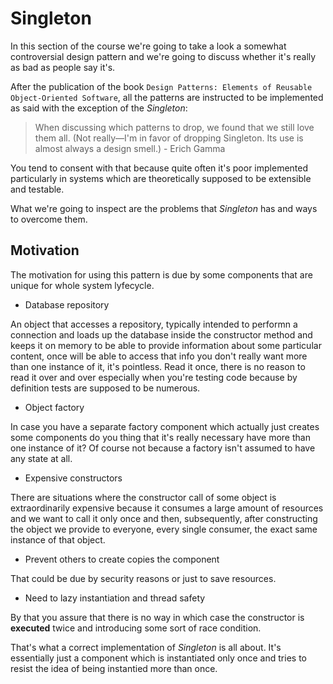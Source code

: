# Singleton

In this section of the course we're going to take a look a somewhat controversial design pattern and we're going to discuss whether it's really as bad as people say it's.

After the publication of the book `Design Patterns: Elements of Reusable Object-Oriented Software`, all the patterns are instructed to be implemented as said with the exception of the *Singleton*:

> When discussing which patterns to drop, we found that we still love them all. (Not really—I'm in favor of dropping Singleton. Its use is almost always a design smell.) - Erich Gamma

You tend to consent with that because quite often it's poor implemented particularly in systems which are theoretically supposed to be extensible and testable.

What we're going to inspect are the problems that *Singleton* has and ways to overcome them.

## Motivation

The motivation for using this pattern is due by some components that are unique for whole system lyfecycle. 

- Database repository

An object that accesses a repository, typically intended to performn a connection and loads up the database inside the constructor method and keeps it on memory to be able to provide information about some particular content, once will be able to access that info you don't really want more than one instance of it, it's pointless. Read it once, there is no reason to read it over and over especially when you're testing code because by definition tests are supposed to be numerous.

- Object factory

In case you have a separate factory component which actually just creates some components do you thing that it's really necessary have more than one instance of it? Of course not because a factory isn't assumed to have any state at all.

- Expensive constructors

There are situations where the constructor call of some object is extraordinarily expensive because it consumes a large amount of resources and we want to call it only once and then, subsequently, after constructing the object we provide to everyone, every single consumer, the exact same instance of that object.

- Prevent others to create copies the component

That could be due by security reasons or just to save resources.

- Need to lazy instantiation and thread safety

By that you assure that there is no way in which case the constructor is __executed__ twice and introducing some sort of race condition. 

That's what a correct implementation of *Singleton* is all about. It's essentially just a component which is instantiated only once and tries to resist the idea of being instantied more than once.

